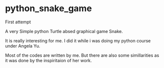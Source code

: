 # python_snake_game
First attempt

A very Simple python Turtle absed graphical game Snake.

It is really interesting for me. I did it while i was doing my python course under Angela Yu.

Most of the codes are written by me. But there are also some simillarities as it was done by the inspiritaion of her work.

